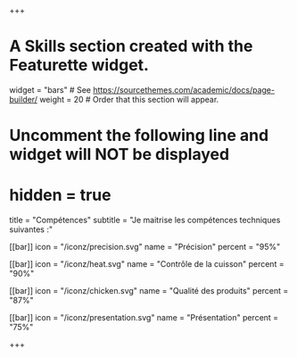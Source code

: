 +++
# A Skills section created with the Featurette widget.
widget = "bars"  # See https://sourcethemes.com/academic/docs/page-builder/
weight = 20  # Order that this section will appear.

# Uncomment the following line and widget will NOT be displayed
# hidden = true

title = "Compétences"
subtitle = "Je maitrise les compétences techniques suivantes :"

[[bar]]
	icon = "/iconz/precision.svg"
	name = "Précision"
	percent = "95%"

[[bar]]
	icon = "/iconz/heat.svg"
	name = "Contrôle de la cuisson"
	percent = "90%"


[[bar]]
	icon = "/iconz/chicken.svg"
	name = "Qualité des produits"
	percent = "87%"


[[bar]]
	icon = "/iconz/presentation.svg"
	name = "Présentation"
	percent = "75%"

+++
